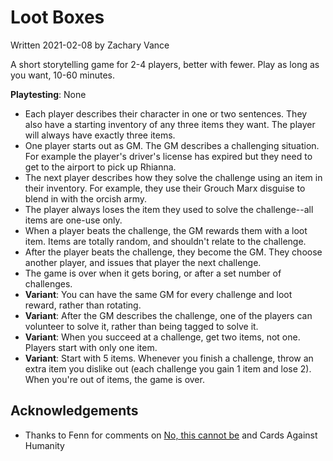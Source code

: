 # Loot Boxes
Written 2021-02-08 by Zachary Vance

A short storytelling game for 2-4 players, better with fewer. Play as long as you want, 10-60 minutes.

**Playtesting**: None

- Each player describes their character in one or two sentences. They also have a starting inventory of any three items they want. The player will always have exactly three items.
- One player starts out as GM. The GM describes a challenging situation. For example the player's driver's license has expired but they need to get to the airport to pick up Rhianna.
- The next player describes how they solve the challenge using an item in their inventory. For example, they use their Grouch Marx disguise to blend in with the orcish army.
- The player always loses the item they used to solve the challenge--all items are one-use only.
- When a player beats the challenge, the GM rewards them with a loot item. Items are totally random, and shouldn't relate to the challenge.
- After the player beats the challenge, they become the GM. They choose another player, and issues that player the next challenge.
- The game is over when it gets boring, or after a set number of challenges.
- **Variant**: You can have the same GM for every challenge and loot reward, rather than rotating.
- **Variant**: After the GM describes the challenge, one of the players can volunteer to solve it, rather than being tagged to solve it.
- **Variant**: When you succeed at a challenge, get two items, not one. Players start with only one item.
- **Variant**: Start with 5 items. Whenever you finish a challenge, throw an extra item you dislike out (each challenge you gain 1 item and lose 2). When you're out of items, the game is over.

## Acknowledgements
- Thanks to Fenn for comments on [No, this cannot be](/archive/invincible.md) and Cards Against Humanity
